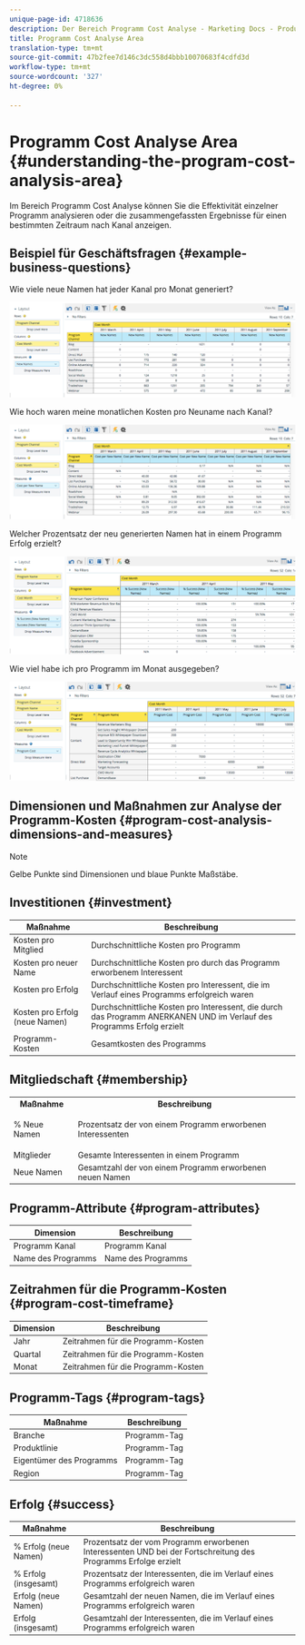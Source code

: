 ```yaml
---
unique-page-id: 4718636
description: Der Bereich Programm Cost Analyse - Marketing Docs - Produktdokumentation
title: Programm Cost Analyse Area
translation-type: tm+mt
source-git-commit: 47b2fee7d146c3dc558d4bbb10070683f4cdfd3d
workflow-type: tm+mt
source-wordcount: '327'
ht-degree: 0%

---
```



# Programm Cost Analyse Area {#understanding-the-program-cost-analysis-area}

Im Bereich Programm Cost Analyse können Sie die Effektivität einzelner Programm analysieren oder die zusammengefassten Ergebnisse für einen bestimmten Zeitraum nach Kanal anzeigen.

## Beispiel für Geschäftsfragen {#example-business-questions}

Wie viele neue Namen hat jeder Kanal pro Monat generiert?

![](assets/image2015-5-6-14-3a13-3a47.png)

Wie hoch waren meine monatlichen Kosten pro Neuname nach Kanal?

![](assets/image2015-5-6-14-3a16-3a28.png)

Welcher Prozentsatz der neu generierten Namen hat in einem Programm Erfolg erzielt?

![](assets/image2015-5-6-14-3a31-3a15.png)

Wie viel habe ich pro Programm im Monat ausgegeben?

![](assets/image2015-5-6-14-3a36-3a34.png)

## Dimensionen und Maßnahmen zur Analyse der Programm-Kosten {#program-cost-analysis-dimensions-and-measures}

>[!NOTE]
>
>Gelbe Punkte sind Dimensionen und blaue Punkte Maßstäbe.

## Investitionen {#investment}

| Maßnahme | Beschreibung |
|---|---|
| Kosten pro Mitglied | Durchschnittliche Kosten pro Programm |
| Kosten pro neuer Name | Durchschnittliche Kosten pro durch das Programm erworbenem Interessent |
| Kosten pro Erfolg | Durchschnittliche Kosten pro Interessent, die im Verlauf eines Programms erfolgreich waren |
| Kosten pro Erfolg (neue Namen) | Durchschnittliche Kosten pro Interessent, die durch das Programm ANERKANEN UND im Verlauf des Programms Erfolg erzielt |
| Programm-Kosten | Gesamtkosten des Programms |

## Mitgliedschaft {#membership}

<table> 
 <tbody> 
  <tr> 
   <th>Maßnahme</th> 
   <th>Beschreibung</th> 
  </tr> 
  <tr> 
   <td><p>% Neue Namen</p></td> 
   <td>Prozentsatz der von einem Programm erworbenen Interessenten</td> 
  </tr> 
  <tr> 
   <td>Mitglieder</td> 
   <td>Gesamte Interessenten in einem Programm</td> 
  </tr> 
  <tr> 
   <td>Neue Namen</td> 
   <td>Gesamtzahl der von einem Programm erworbenen neuen Namen</td> 
  </tr> 
 </tbody> 
</table>

## Programm-Attribute {#program-attributes}

| Dimension | Beschreibung |
|---|---|
| Programm Kanal | Programm Kanal |
| Name des Programms | Name des Programms |

## Zeitrahmen für die Programm-Kosten {#program-cost-timeframe}

| Dimension | Beschreibung |
|---|---|
| Jahr | Zeitrahmen für die Programm-Kosten |
| Quartal | Zeitrahmen für die Programm-Kosten |
| Monat | Zeitrahmen für die Programm-Kosten |

## Programm-Tags {#program-tags}

| Maßnahme | Beschreibung |
|---|---|
| Branche | Programm-Tag |
| Produktlinie | Programm-Tag |
| Eigentümer des Programms | Programm-Tag |
| Region | Programm-Tag |

## Erfolg {#success}

| Maßnahme | Beschreibung |
|---|---|
| % Erfolg (neue Namen) | Prozentsatz der vom Programm erworbenen Interessenten UND bei der Fortschreitung des Programms Erfolge erzielt |
| % Erfolg (insgesamt) | Prozentsatz der Interessenten, die im Verlauf eines Programms erfolgreich waren |
| Erfolg (neue Namen) | Gesamtzahl der neuen Namen, die im Verlauf eines Programms erfolgreich waren |
| Erfolg (insgesamt) | Gesamtzahl der Interessenten, die im Verlauf eines Programms erfolgreich waren |

